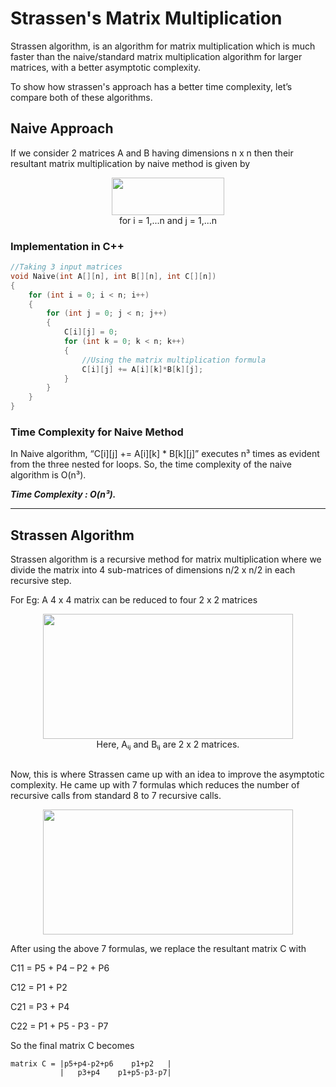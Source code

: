 # Strassen's Matrix Multiplication 

Strassen algorithm, is an algorithm for matrix multiplication which is much faster than the naive/standard matrix multiplication algorithm for larger matrices, with a better asymptotic complexity.

To show how strassen's approach has a better time complexity, let’s compare both of these algorithms.

## Naive Approach

If we consider 2 matrices A and B having dimensions n x n then their resultant matrix multiplication by naive method is given by 

<div align ="center">
    <img src="https://miro.medium.com/max/390/1*gLP52rgHhuOGi402RtKlMg.png" width="180" height ="60">
</div>
<div align ="center">
    for i = 1,...n and j = 1,...n
</div>

### Implementation in C++
``` C++
//Taking 3 input matrices
void Naive(int A[][n], int B[][n], int C[][n])
{
	for (int i = 0; i < n; i++)
	{
		for (int j = 0; j < n; j++)
		{
			C[i][j] = 0;
			for (int k = 0; k < n; k++)
			{
                //Using the matrix multiplication formula 
				C[i][j] += A[i][k]*B[k][j];
			}
		}
	}
}
```
### Time Complexity for Naive Method
In Naive algorithm, “C[i][j] += A[i][k] * B[k][j]” executes n³ times as evident from the three nested for loops. So, the time complexity of the naive algorithm is O(n³).

***Time Complexity : O(n³).***

---
## Strassen Algorithm

Strassen algorithm is a recursive method for matrix multiplication where we divide the matrix into 4 sub-matrices of dimensions n/2 x n/2 in each recursive step.

For Eg: A 4 x 4 matrix can be reduced to four 2 x 2 matrices 

<div  align ="center">
    <img  src="https://encrypted-tbn0.gstatic.com/images?q=tbn:ANd9GcR0xM759268ZUcy12YuTwduGsZkx66CitlrPA&usqp=CAU" width="400" height="200">
</div>
<div  align ="center">
    Here, Aᵢⱼ and Bᵢⱼ are 2 x 2 matrices.
</div>

<br/>

Now, this is where Strassen came up with an idea to improve the asymptotic complexity. He came up with 7 formulas which reduces the number of recursive calls from standard 8 to 7 recursive calls.

<div  align ="center">
    <img  src="https://miro.medium.com/max/628/1*GlqAVmRYXDjuQFEg6G0OkQ.png" width="400" height="200">
</div>

After using the above 7 formulas, we replace the resultant matrix C with 

C11 = P5 + P4 – P2 + P6

C12 = P1 + P2

C21 = P3 + P4

C22 = P1 + P5 - P3 - P7

So the final matrix C becomes 
```
matrix C = |p5+p4-p2+p6    p1+p2   |
           |   p3+p4    p1+p5-p3-p7| 
```


